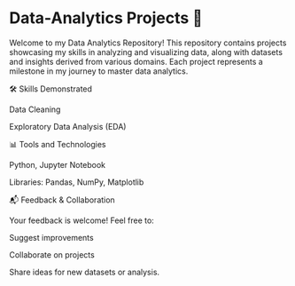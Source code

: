 # Data-Analytics Projects 🚀
Welcome to my Data Analytics Repository! This repository contains projects showcasing my skills in analyzing and visualizing data, along with datasets and insights derived from various domains. Each project represents a milestone in my journey to master data analytics.

🛠️ Skills Demonstrated

Data Cleaning

Exploratory Data Analysis (EDA)

📊 Tools and Technologies

Python, Jupyter Notebook

Libraries: Pandas, NumPy, Matplotlib

📬 Feedback & Collaboration

Your feedback is welcome! Feel free to:

Suggest improvements

Collaborate on projects

Share ideas for new datasets or analysis.
